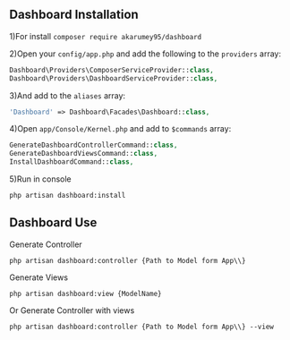 ## Dashboard Installation

1)For install `composer require akarumey95/dashboard`

2)Open your `config/app.php` and add the following to the `providers` array:
```php
Dashboard\Providers\ComposerServiceProvider::class,
Dashboard\Providers\DashboardServiceProvider::class,
```
3)And add to the `aliases` array:
```php
'Dashboard' => Dashboard\Facades\Dashboard::class,
```
4)Open `app/Console/Kernel.php` and add to `$commands` array:
```php
GenerateDashboardControllerCommand::class,
GenerateDashboardViewsCommand::class,
InstallDashboardCommand::class,
```
5)Run in console
```shell script
php artisan dashboard:install
```

## Dashboard Use

Generate Controller
```shell script
php artisan dashboard:controller {Path to Model form App\\}
```
Generate Views
```shell script
php artisan dashboard:view {ModelName}
```
Or Generate Controller with views
```shell script
php artisan dashboard:controller {Path to Model form App\\} --view
```
